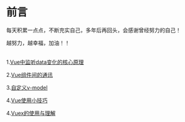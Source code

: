 # 前言

每天积累一点点，不断充实自己，多年后再回头，会感谢曾经努力的自己！

越努力，越幸福，加油！！
<br/><br/> 

1.[Vue中监听data变化的核心原理](https://github.com/fuhangyy/Vue-Blog/issues/1)

2.[Vue组件间的通讯](https://github.com/fuhangyy/Vue-Blog/issues/2)

3.[自定义v-model](https://github.com/fuhangyy/Vue-Blog/issues/3)

4.[Vue使用小技巧](https://github.com/fuhangyy/Vue-Blog/issues/4)

4.[Vuex的使用与理解](https://github.com/fuhangyy/Vue-Blog/issues/5)
